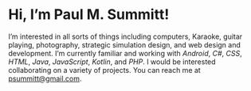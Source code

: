 # Hi, I’m Paul M. Summitt!
I’m interested in all sorts of things including computers, Karaoke, guitar playing, photography, strategic simulation design, and web design and development.
I’m currently familiar and working with *Android*, *C#*, *CSS*, *HTML*, *Java*, *JavaScript*, *Kotlin*, and *PHP*.
I would be interested collaborating on a variety of projects.
You can reach me at psummitt@gmail.com.

<!---
psummitt/psummitt is a ✨ special ✨ repository because its `README.md` (this file) appears on your GitHub profile.
You can click the Preview link to take a look at your changes.
--->
